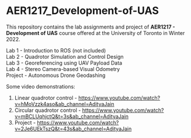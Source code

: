 # AER1217_Development-of-UAS

This repository contains the lab assignments and project of **AER1217 - Development of UAS** course offered at the University of Toronto in Winter 2022.

Lab 1 - Introduction to ROS (not included) <br>
Lab 2 - Quadrotor Simulation and Control Design <br>
Lab 3 - Georeferencing using UAV Payload Data <br>
Lab 4 - Stereo Camera-based Visual Odometry <br>
Project - Autonomous Drone Geodashing <br>

Some video demonstrations:
1. Linear quadrotor control - https://www.youtube.com/watch?v=hMoVzzk4aso&ab_channel=AdityaJain
2. Circular quadrotor control - https://www.youtube.com/watch?v=mBCLUqhjctQ&t=3s&ab_channel=AdityaJain
3. Project - https://www.youtube.com/watch?v=2Je6UEkTszQ&t=43s&ab_channel=AdityaJain
